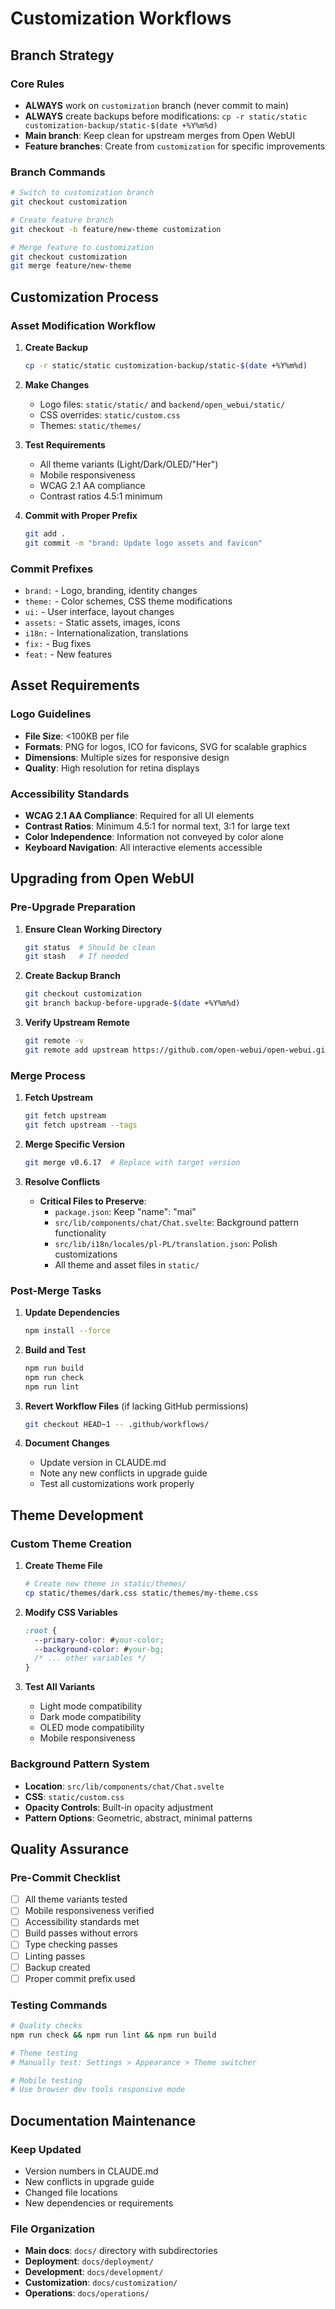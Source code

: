 # Customization Workflows

## Branch Strategy

### Core Rules
- **ALWAYS** work on `customization` branch (never commit to main)
- **ALWAYS** create backups before modifications: `cp -r static/static customization-backup/static-$(date +%Y%m%d)`
- **Main branch**: Keep clean for upstream merges from Open WebUI
- **Feature branches**: Create from `customization` for specific improvements

### Branch Commands
```bash
# Switch to customization branch
git checkout customization

# Create feature branch
git checkout -b feature/new-theme customization

# Merge feature to customization
git checkout customization
git merge feature/new-theme
```

## Customization Process

### Asset Modification Workflow
1. **Create Backup**
   ```bash
   cp -r static/static customization-backup/static-$(date +%Y%m%d)
   ```

2. **Make Changes**
   - Logo files: `static/static/` and `backend/open_webui/static/`
   - CSS overrides: `static/custom.css`
   - Themes: `static/themes/`

3. **Test Requirements**
   - All theme variants (Light/Dark/OLED/"Her")
   - Mobile responsiveness
   - WCAG 2.1 AA compliance
   - Contrast ratios 4.5:1 minimum

4. **Commit with Proper Prefix**
   ```bash
   git add .
   git commit -m "brand: Update logo assets and favicon"
   ```

### Commit Prefixes
- `brand:` - Logo, branding, identity changes
- `theme:` - Color schemes, CSS theme modifications
- `ui:` - User interface, layout changes
- `assets:` - Static assets, images, icons
- `i18n:` - Internationalization, translations
- `fix:` - Bug fixes
- `feat:` - New features

## Asset Requirements

### Logo Guidelines
- **File Size**: <100KB per file
- **Formats**: PNG for logos, ICO for favicons, SVG for scalable graphics
- **Dimensions**: Multiple sizes for responsive design
- **Quality**: High resolution for retina displays

### Accessibility Standards
- **WCAG 2.1 AA Compliance**: Required for all UI elements
- **Contrast Ratios**: Minimum 4.5:1 for normal text, 3:1 for large text
- **Color Independence**: Information not conveyed by color alone
- **Keyboard Navigation**: All interactive elements accessible

## Upgrading from Open WebUI

### Pre-Upgrade Preparation
1. **Ensure Clean Working Directory**
   ```bash
   git status  # Should be clean
   git stash   # If needed
   ```

2. **Create Backup Branch**
   ```bash
   git checkout customization
   git branch backup-before-upgrade-$(date +%Y%m%d)
   ```

3. **Verify Upstream Remote**
   ```bash
   git remote -v
   git remote add upstream https://github.com/open-webui/open-webui.git
   ```

### Merge Process
1. **Fetch Upstream**
   ```bash
   git fetch upstream
   git fetch upstream --tags
   ```

2. **Merge Specific Version**
   ```bash
   git merge v0.6.17  # Replace with target version
   ```

3. **Resolve Conflicts**
   - **Critical Files to Preserve**:
     - `package.json`: Keep "name": "mai"
     - `src/lib/components/chat/Chat.svelte`: Background pattern functionality
     - `src/lib/i18n/locales/pl-PL/translation.json`: Polish customizations
     - All theme and asset files in `static/`

### Post-Merge Tasks
1. **Update Dependencies**
   ```bash
   npm install --force
   ```

2. **Build and Test**
   ```bash
   npm run build
   npm run check
   npm run lint
   ```

3. **Revert Workflow Files** (if lacking GitHub permissions)
   ```bash
   git checkout HEAD~1 -- .github/workflows/
   ```

4. **Document Changes**
   - Update version in CLAUDE.md
   - Note any new conflicts in upgrade guide
   - Test all customizations work properly

## Theme Development

### Custom Theme Creation
1. **Create Theme File**
   ```bash
   # Create new theme in static/themes/
   cp static/themes/dark.css static/themes/my-theme.css
   ```

2. **Modify CSS Variables**
   ```css
   :root {
     --primary-color: #your-color;
     --background-color: #your-bg;
     /* ... other variables */
   }
   ```

3. **Test All Variants**
   - Light mode compatibility
   - Dark mode compatibility
   - OLED mode compatibility
   - Mobile responsiveness

### Background Pattern System
- **Location**: `src/lib/components/chat/Chat.svelte`
- **CSS**: `static/custom.css`
- **Opacity Controls**: Built-in opacity adjustment
- **Pattern Options**: Geometric, abstract, minimal patterns

## Quality Assurance

### Pre-Commit Checklist
- [ ] All theme variants tested
- [ ] Mobile responsiveness verified
- [ ] Accessibility standards met
- [ ] Build passes without errors
- [ ] Type checking passes
- [ ] Linting passes
- [ ] Backup created
- [ ] Proper commit prefix used

### Testing Commands
```bash
# Quality checks
npm run check && npm run lint && npm run build

# Theme testing
# Manually test: Settings > Appearance > Theme switcher

# Mobile testing
# Use browser dev tools responsive mode
```

## Documentation Maintenance

### Keep Updated
- Version numbers in CLAUDE.md
- New conflicts in upgrade guide
- Changed file locations
- New dependencies or requirements

### File Organization
- **Main docs**: `docs/` directory with subdirectories
- **Deployment**: `docs/deployment/`
- **Development**: `docs/development/`
- **Customization**: `docs/customization/`
- **Operations**: `docs/operations/`